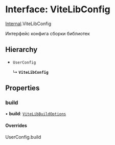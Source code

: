 # Interface: ViteLibConfig

[Internal](../modules/Internal.md).ViteLibConfig

Интерфейс конфига сборки библиотек

## Hierarchy

- `UserConfig`

  ↳ **`ViteLibConfig`**

## Properties

### build

• **build**: [`ViteLibBuildOptions`](Internal.ViteLibBuildOptions.md)

#### Overrides

UserConfig.build
